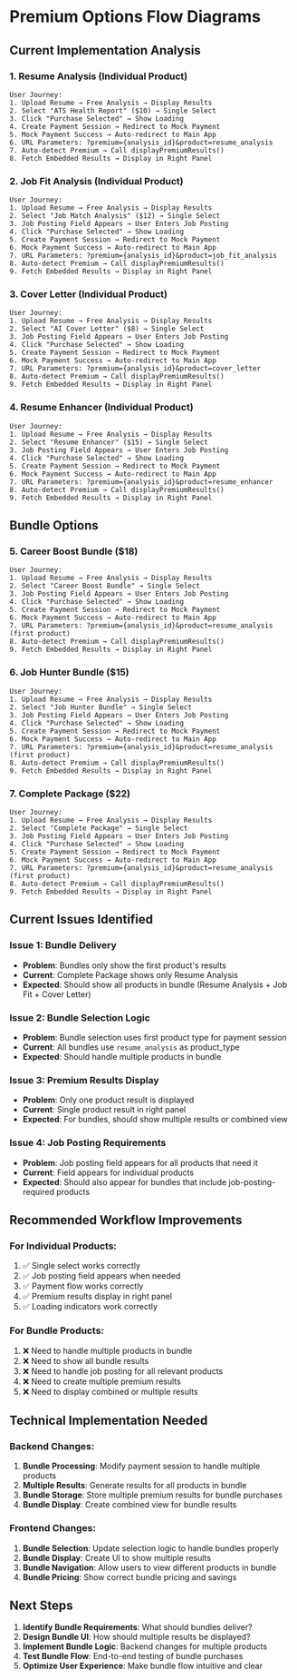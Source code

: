 # Premium Options Flow Diagrams

## Current Implementation Analysis

### 1. Resume Analysis (Individual Product)
```
User Journey:
1. Upload Resume → Free Analysis → Display Results
2. Select "ATS Health Report" ($10) → Single Select
3. Click "Purchase Selected" → Show Loading
4. Create Payment Session → Redirect to Mock Payment
5. Mock Payment Success → Auto-redirect to Main App
6. URL Parameters: ?premium={analysis_id}&product=resume_analysis
7. Auto-detect Premium → Call displayPremiumResults()
8. Fetch Embedded Results → Display in Right Panel
```

### 2. Job Fit Analysis (Individual Product)
```
User Journey:
1. Upload Resume → Free Analysis → Display Results
2. Select "Job Match Analysis" ($12) → Single Select
3. Job Posting Field Appears → User Enters Job Posting
4. Click "Purchase Selected" → Show Loading
5. Create Payment Session → Redirect to Mock Payment
6. Mock Payment Success → Auto-redirect to Main App
7. URL Parameters: ?premium={analysis_id}&product=job_fit_analysis
8. Auto-detect Premium → Call displayPremiumResults()
9. Fetch Embedded Results → Display in Right Panel
```

### 3. Cover Letter (Individual Product)
```
User Journey:
1. Upload Resume → Free Analysis → Display Results
2. Select "AI Cover Letter" ($8) → Single Select
3. Job Posting Field Appears → User Enters Job Posting
4. Click "Purchase Selected" → Show Loading
5. Create Payment Session → Redirect to Mock Payment
6. Mock Payment Success → Auto-redirect to Main App
7. URL Parameters: ?premium={analysis_id}&product=cover_letter
8. Auto-detect Premium → Call displayPremiumResults()
9. Fetch Embedded Results → Display in Right Panel
```

### 4. Resume Enhancer (Individual Product)
```
User Journey:
1. Upload Resume → Free Analysis → Display Results
2. Select "Resume Enhancer" ($15) → Single Select
3. Job Posting Field Appears → User Enters Job Posting
4. Click "Purchase Selected" → Show Loading
5. Create Payment Session → Redirect to Mock Payment
6. Mock Payment Success → Auto-redirect to Main App
7. URL Parameters: ?premium={analysis_id}&product=resume_enhancer
8. Auto-detect Premium → Call displayPremiumResults()
9. Fetch Embedded Results → Display in Right Panel
```

## Bundle Options

### 5. Career Boost Bundle ($18)
```
User Journey:
1. Upload Resume → Free Analysis → Display Results
2. Select "Career Boost Bundle" → Single Select
3. Job Posting Field Appears → User Enters Job Posting
4. Click "Purchase Selected" → Show Loading
5. Create Payment Session → Redirect to Mock Payment
6. Mock Payment Success → Auto-redirect to Main App
7. URL Parameters: ?premium={analysis_id}&product=resume_analysis (first product)
8. Auto-detect Premium → Call displayPremiumResults()
9. Fetch Embedded Results → Display in Right Panel
```

### 6. Job Hunter Bundle ($15)
```
User Journey:
1. Upload Resume → Free Analysis → Display Results
2. Select "Job Hunter Bundle" → Single Select
3. Job Posting Field Appears → User Enters Job Posting
4. Click "Purchase Selected" → Show Loading
5. Create Payment Session → Redirect to Mock Payment
6. Mock Payment Success → Auto-redirect to Main App
7. URL Parameters: ?premium={analysis_id}&product=resume_analysis (first product)
8. Auto-detect Premium → Call displayPremiumResults()
9. Fetch Embedded Results → Display in Right Panel
```

### 7. Complete Package ($22)
```
User Journey:
1. Upload Resume → Free Analysis → Display Results
2. Select "Complete Package" → Single Select
3. Job Posting Field Appears → User Enters Job Posting
4. Click "Purchase Selected" → Show Loading
5. Create Payment Session → Redirect to Mock Payment
6. Mock Payment Success → Auto-redirect to Main App
7. URL Parameters: ?premium={analysis_id}&product=resume_analysis (first product)
8. Auto-detect Premium → Call displayPremiumResults()
9. Fetch Embedded Results → Display in Right Panel
```

## Current Issues Identified

### Issue 1: Bundle Delivery
- **Problem**: Bundles only show the first product's results
- **Current**: Complete Package shows only Resume Analysis
- **Expected**: Should show all products in bundle (Resume Analysis + Job Fit + Cover Letter)

### Issue 2: Bundle Selection Logic
- **Problem**: Bundle selection uses first product type for payment session
- **Current**: All bundles use `resume_analysis` as product_type
- **Expected**: Should handle multiple products in bundle

### Issue 3: Premium Results Display
- **Problem**: Only one product result is displayed
- **Current**: Single product result in right panel
- **Expected**: For bundles, should show multiple results or combined view

### Issue 4: Job Posting Requirements
- **Problem**: Job posting field appears for all products that need it
- **Current**: Field appears for individual products
- **Expected**: Should also appear for bundles that include job-posting-required products

## Recommended Workflow Improvements

### For Individual Products:
1. ✅ Single select works correctly
2. ✅ Job posting field appears when needed
3. ✅ Payment flow works correctly
4. ✅ Premium results display in right panel
5. ✅ Loading indicators work correctly

### For Bundle Products:
1. ❌ Need to handle multiple products in bundle
2. ❌ Need to show all bundle results
3. ❌ Need to handle job posting for all relevant products
4. ❌ Need to create multiple premium results
5. ❌ Need to display combined or multiple results

## Technical Implementation Needed

### Backend Changes:
1. **Bundle Processing**: Modify payment session to handle multiple products
2. **Multiple Results**: Generate results for all products in bundle
3. **Bundle Storage**: Store multiple premium results for bundle purchases
4. **Bundle Display**: Create combined view for bundle results

### Frontend Changes:
1. **Bundle Selection**: Update selection logic to handle bundles properly
2. **Bundle Display**: Create UI to show multiple results
3. **Bundle Navigation**: Allow users to view different products in bundle
4. **Bundle Pricing**: Show correct bundle pricing and savings

## Next Steps

1. **Identify Bundle Requirements**: What should bundles deliver?
2. **Design Bundle UI**: How should multiple results be displayed?
3. **Implement Bundle Logic**: Backend changes for multiple products
4. **Test Bundle Flow**: End-to-end testing of bundle purchases
5. **Optimize User Experience**: Make bundle flow intuitive and clear

